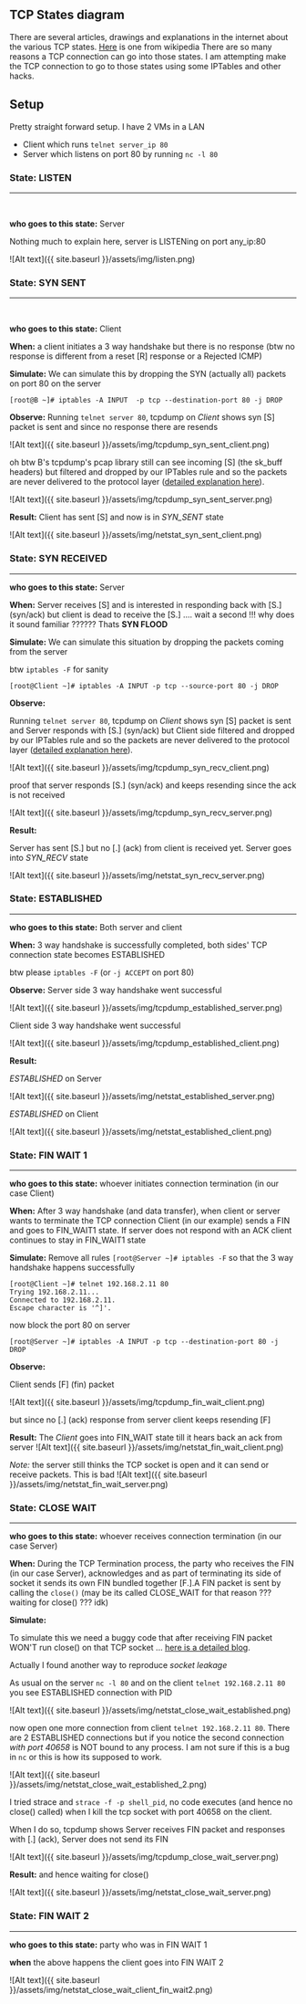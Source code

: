 
## TCP States diagram

There are several articles, drawings and explanations in the internet about the various TCP states.  [Here](https://upload.wikimedia.org/wikipedia/en/5/57/Tcp_state_diagram.png) is one from wikipedia
There are so many reasons a TCP connection can go into those states. I am attempting make the TCP connection to go to those states using some IPTables and other hacks.

## Setup  
Pretty straight forward setup. I have 2 VMs in a LAN
* Client which runs `telnet server_ip 80`
* Server which listens on port 80 by running `nc -l 80`

### State: LISTEN
----
&nbsp;

**who goes to this state:** Server

Nothing much to explain here, server is LISTENing on port any_ip:80
  
![Alt text]({{ site.baseurl }}/assets/img/listen.png)


### State: SYN SENT
----
&nbsp;

  **who goes to this state:** Client

  **When:** a client initiates a 3 way handshake but there is no response (btw no response is different from a reset [R] response or a Rejected ICMP)

  **Simulate:** We can simulate this by dropping the SYN (actually all) packets on port 80 on the server
  
  ```[root@B ~]# iptables -A INPUT  -p tcp --destination-port 80 -j DROP```

  **Observe:** Running ```telnet server 80```, tcpdump on *Client* shows syn [S] packet is sent and since no response there are resends

  ![Alt text]({{ site.baseurl }}/assets/img/tcpdump_syn_sent_client.png)

  oh btw B's tcpdump's pcap library still can see incoming [S] (the sk_buff headers) but filtered and dropped by our IPTables rule and so the packets are never delivered to the protocol layer ([detailed explanation here](https://blog.packagecloud.io/eng/2016/06/22/monitoring-tuning-linux-networking-stack-receiving-data/#__netif_receive_skb_core-delivers-data-to-packet-taps-and-protocol-layers)).

  ![Alt text]({{ site.baseurl }}/assets/img/tcpdump_syn_sent_server.png)

  **Result:**
  Client has sent [S] and now is in *SYN_SENT* state

  ![Alt text]({{ site.baseurl }}/assets/img/netstat_syn_sent_client.png)


### State: SYN RECEIVED
----
  **who goes to this state:** Server

  **When:** Server receives [S] and is interested in responding back with [S.] (syn/ack) but client is dead to receive the [S.] .... wait a second !!! why does it sound familiar ?????? Thats **SYN FLOOD**

  **Simulate:** We can simulate this situation by dropping the packets coming from the server 

  btw `iptables -F` for sanity
  

  ```[root@Client ~]# iptables -A INPUT -p tcp --source-port 80 -j DROP```

  **Observe:**

  Running ```telnet server 80```, tcpdump on *Client* shows syn [S] packet is sent and Server responds with [S.] (syn/ack) but Client side filtered and dropped by our IPTables rule and so the packets are never delivered to the protocol layer ([detailed explanation here](https://blog.packagecloud.io/eng/2016/06/22/monitoring-tuning-linux-networking-stack-receiving-data/#__netif_receive_skb_core-delivers-data-to-packet-taps-and-protocol-layers)).

  ![Alt text]({{ site.baseurl }}/assets/img/tcpdump_syn_recv_client.png)

  proof that server responds [S.] (syn/ack) and keeps resending since the ack is not received 

  ![Alt text]({{ site.baseurl }}/assets/img/tcpdump_syn_recv_server.png)

  **Result:**

  Server has sent [S.] but no [.] (ack) from client is received yet. Server goes into *SYN_RECV* state
  
  ![Alt text]({{ site.baseurl }}/assets/img/netstat_syn_recv_server.png)


### State: ESTABLISHED
----

  **who goes to this state:** Both server and client

  **When:** 3 way handshake is successfully completed, both sides' TCP connection state becomes ESTABLISHED

  btw please `iptables -F` (or `-j ACCEPT` on port 80)

  **Observe:**
  Server side 3 way handshake went successful

  ![Alt text]({{ site.baseurl }}/assets/img/tcpdump_established_server.png)

  Client side 3 way handshake went successful

  ![Alt text]({{ site.baseurl }}/assets/img/tcpdump_established_client.png)

  **Result:**

  *ESTABLISHED* on Server

  ![Alt text]({{ site.baseurl }}/assets/img/netstat_established_server.png)

  *ESTABLISHED* on Client

  ![Alt text]({{ site.baseurl }}/assets/img/netstat_established_client.png)

### State: FIN WAIT 1
----

  **who goes to this state:** whoever initiates connection termination (in our case Client)

  **When:** After 3 way handshake (and data transfer), when client or server wants to terminate the TCP connection Client (in our example) sends a FIN and goes to FIN_WAIT1 state. If server does not respond with an ACK  client continues to  stay in FIN_WAIT1 state

  **Simulate:**
Remove all rules `[root@Server ~]# iptables -F`  so that the 3 way handshake happens successfully

```
[root@Client ~]# telnet 192.168.2.11 80
Trying 192.168.2.11...
Connected to 192.168.2.11.
Escape character is '^]'.
```
now block the port 80 on server

```
[root@Server ~]# iptables -A INPUT -p tcp --destination-port 80 -j DROP
```

**Observe:**

Client sends [F] (fin) packet

![Alt text]({{ site.baseurl }}/assets/img/tcpdump_fin_wait_client.png)

but since no [.] (ack) response from server client keeps resending [F]

**Result:**
The *Client* goes into FIN_WAIT state till it hears back an ack from server
![Alt text]({{ site.baseurl }}/assets/img/netstat_fin_wait_client.png)

*Note:* the server still thinks the TCP socket is open and it can send or receive packets. This is bad
![Alt text]({{ site.baseurl }}/assets/img/netstat_fin_wait_server.png)


### State: CLOSE WAIT
----

**who goes to this state:** whoever receives connection termination (in our case Server)

**When:** During the TCP Termination process, the party who receives the FIN (in our case Server), acknowledges and as part of terminating its side of socket it sends its own FIN bundled together [F.].A FIN packet is sent by calling the `close()`  (may be its called CLOSE_WAIT for that reason ??? waiting for close() ??? idk) 

**Simulate:**

To simulate this we need a buggy code that after receiving FIN packet WON'T run close() on that TCP socket ... [here is a detailed blog](https://blog.cloudflare.com/this-is-strictly-a-violation-of-the-tcp-specification).

Actually I found another way to reproduce *socket leakage*

As usual on the server `nc -l 80`
and 
on the client `telnet 192.168.2.11 80`
you see ESTABLISHED connection with PID

![Alt text]({{ site.baseurl }}/assets/img/netstat_close_wait_established.png)

now open one more connection from client `telnet 192.168.2.11 80`. There are 2 ESTABLISHED connections but if you notice the second connection *with port 40658* is NOT bound to any process. I am not sure if this is a bug in `nc` or this is how its supposed to work.

![Alt text]({{ site.baseurl }}/assets/img/netstat_close_wait_established_2.png)

I tried strace and `strace -f -p shell_pid`, no code executes (and hence no close() called) when I kill the tcp socket with port 40658 on the client. 

When I do so, tcpdump shows Server receives FIN packet and responses with [.] (ack), Server does not send its FIN

![Alt text]({{ site.baseurl }}/assets/img/tcpdump_close_wait_server.png)

**Result:**
and hence waiting for close()

![Alt text]({{ site.baseurl }}/assets/img/netstat_close_wait_server.png)


### State: FIN WAIT 2
----

**who goes to this state:** party who was in FIN WAIT 1  

**when** the above happens the client goes into FIN WAIT 2 

![Alt text]({{ site.baseurl }}/assets/img/netstat_close_wait_client_fin_wait2.png)
